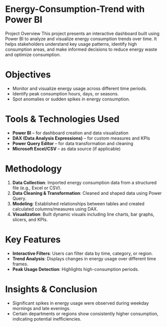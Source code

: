 # Energy-Consumption-Trend with Power BI
 Project Overview
This project presents an interactive dashboard built using Power BI to analyze and visualize energy consumption trends over time. It helps stakeholders understand key usage patterns, identify high consumption areas, and make informed decisions to reduce energy waste and optimize consumption.

#  Objectives
* Monitor and visualize energy usage across different time periods.
* Identify peak consumption hours, days, or seasons.
* Spot anomalies or sudden spikes in energy consumption.


#   Tools & Technologies Used
* **Power BI** – for dashboard creation and data visualization
* **DAX (Data Analysis Expressions)** – for custom measures and KPIs
* **Power Query Editor** – for data transformation and cleaning
* **Microsoft Excel/CSV** – as data source (if applicable)


#   Methodology
1. **Data Collection**: Imported energy consumption data from a structured file (e.g., Excel or CSV).
2. **Data Cleaning & Transformation**: Cleaned and shaped data using Power Query.
3. **Modeling**: Established relationships between tables and created calculated columns/measures using DAX.
4. **Visualization**: Built dynamic visuals including line charts, bar graphs, slicers, and KPIs.
   
#  Key Features

* **Interactive Filters**: Users can filter data by time, category, or region.
* **Trend Analysis**: Displays changes in energy usage over different time frames.
* **Peak Usage Detection**: Highlights high-consumption periods.

#  Insights & Conclusion

* Significant spikes in energy usage were observed during weekday mornings and late evenings.
* Certain departments or regions show consistently higher consumption, indicating potential inefficiencies.
